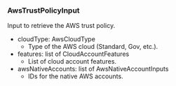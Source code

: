 ### AwsTrustPolicyInput
Input to retrieve the AWS trust policy.

- cloudType: AwsCloudType
  - Type of the AWS cloud (Standard, Gov, etc.).
- features: list of CloudAccountFeatures
  - List of cloud account features.
- awsNativeAccounts: list of AwsNativeAccountInputs
  - IDs for the native AWS accounts.
